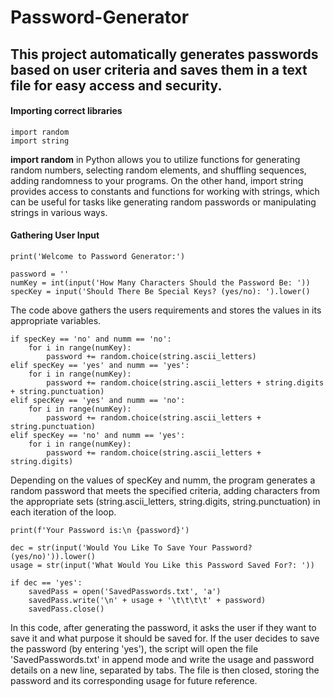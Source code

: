 # Password-Generator
 ## This project automatically generates passwords based on user criteria and saves them in a text file for easy access and security.

#### Importing correct libraries

```
import random
import string
```
**import random** in Python allows you to utilize functions for  generating random numbers, selecting random elements, and shuffling sequences, adding randomness to your programs. On the other hand, import string provides access to constants and functions for working with strings, which can be useful for tasks like generating random passwords or manipulating strings in various ways.

#### Gathering User Input
```
print('Welcome to Password Generator:')

password = ''
numKey = int(input('How Many Characters Should the Password Be: '))
specKey = input('Should There Be Special Keys? (yes/no): ').lower()
```
The code above gathers the users requirements and stores the values in its appropriate variables.

```
if specKey == 'no' and numm == 'no':
    for i in range(numKey):
        password += random.choice(string.ascii_letters)
elif specKey == 'yes' and numm == 'yes':
    for i in range(numKey):
        password += random.choice(string.ascii_letters + string.digits + string.punctuation)
elif specKey == 'yes' and numm == 'no':
    for i in range(numKey):
        password += random.choice(string.ascii_letters + string.punctuation)
elif specKey == 'no' and numm == 'yes':
    for i in range(numKey):
        password += random.choice(string.ascii_letters + string.digits)

```
Depending on the values of specKey and numm, the program generates a random password that meets the specified criteria, adding characters from the appropriate sets (string.ascii_letters, string.digits, string.punctuation) in each iteration of the loop.

```
print(f'Your Password is:\n {password}')

dec = str(input('Would You Like To Save Your Password? (yes/no)')).lower()
usage = str(input('What Would You Like this Password Saved For?: '))

if dec == 'yes':
    savedPass = open('SavedPasswords.txt', 'a')
    savedPass.write('\n' + usage + '\t\t\t\t' + password)    
    savedPass.close()
```


In this code, after generating the password, it asks the user if they want to save it and what purpose it should be saved for. If the user decides to save the password (by entering 'yes'), the script will open the file 'SavedPasswords.txt' in append mode and write the usage and password details on a new line, separated by tabs. The file is then closed, storing the password and its corresponding usage for future reference.




